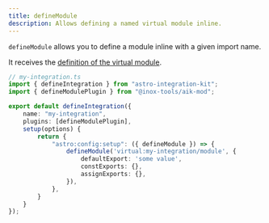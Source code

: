 ```yaml
---
title: defineModule
description: Allows defining a named virtual module inline.
---
```


`defineModule` allows you to define a module inline with a given import name.

It receives the [definition of the virtual module](/inline-mod/vite-plugin/#inlinemodule).

```ts /defineModule\\b/ {2,7}
// my-integration.ts
import { defineIntegration } from "astro-integration-kit";
import { defineModulePlugin } from "@inox-tools/aik-mod";

export default defineIntegration({
    name: "my-integration",
    plugins: [defineModulePlugin],
    setup(options) {
        return {
            "astro:config:setup": ({ defineModule }) => {
                defineModule('virtual:my-integration/module', {
                    defaultExport: 'some value',
                    constExports: {},
                    assignExports: {},
                }),
            },
        }
    }
});
```

